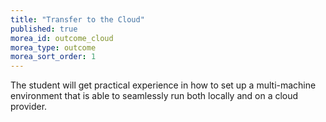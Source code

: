 ```yaml
---
title: "Transfer to the Cloud"
published: true
morea_id: outcome_cloud
morea_type: outcome
morea_sort_order: 1
---
```

The student will get practical experience in how to set up a multi-machine environment that is able to seamlessly run both locally and on a cloud provider.